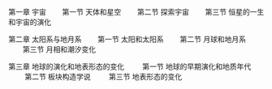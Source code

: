 第一章 宇宙
　　第一节 天体和星空
　　第二节 探索宇宙
　　第三节 恒星的一生和宇宙的演化

第二章 太阳系与地月系
　　第一节 太阳和太阳系
　　第二节 月球和地月系
　　第三节 月相和潮汐变化

第三章 地球的演化和地表形态的变化
　　 第一节 地球的早期演化和地质年代
　　 第二节 板块构造学说
　　 第三节 地表形态的变化